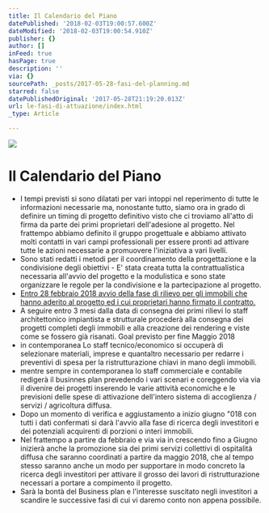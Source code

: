 ```yaml
---
title: Il Calendario del Piano
datePublished: '2018-02-03T19:00:57.600Z'
dateModified: '2018-02-03T19:00:54.910Z'
publisher: {}
author: []
inFeed: true
hasPage: true
description: ''
via: {}
sourcePath: _posts/2017-05-28-fasi-del-planning.md
starred: false
datePublishedOriginal: '2017-05-28T21:19:20.013Z'
url: le-fasi-di-attuazione/index.html
_type: Article

---
```

![](https://imgflo.herokuapp.com/graph/2b2431f8e7ba7b0/e122ca96c1ace9d00ce34139a57faeba/croprotate.jpg?cropheight=4656&cropwidth=2619&degrees=0&input=https%3A%2F%2Fthe-grid-user-content.s3-us-west-2.amazonaws.com%2Fe2a0a1dd-fc2c-4504-9765-ac410852fe5f.jpg&x=0&y=0)

# Il Calendario del Piano

* I tempi previsti si sono dilatati per vari intoppi nel reperimento di tutte le informazioni necessarie ma, nonostante tutto, siamo ora in grado di definire un timing di progetto definitivo visto che ci troviamo all'atto di firma da parte dei primi proprietari dell'adesione al progetto. Nel frattempo abbiamo definito il gruppo progettuale e abbiamo attivato molti contatti in vari campi professionali per essere pronti ad attivare tutte le azioni necessarie a promuovere l'iniziativa a vari livelli.
* Sono stati redatti i metodi per il coordinamento della progettazione e la condivisione degli obiettivi - E' stata creata tutta la contrattualistica necessaria all'avvio del progetto e la modulistica e sono state organizzare le regole per la condivisione e la partecipazione al progetto.
* [Entro 28 febbraio 2018 avvio della fase di rilievo per gli immobili che hanno aderito al progetto ed i cui proprietari hanno firmato il contratto.][0]
* A seguire entro 3 mesi dalla data di consegna dei primi rilievi lo staff architettonico impiantista e strutturale procederà alla consegna dei progetti completi degli immobili e alla creazione dei rendering e viste come se fossero già risanati. Goal previsto per fine Maggio 2018
* in contemporanea Lo staff tecnico/economico si occuperà di selezionare materiali, imprese e quantaltro necessario per redarre i preventivi di spesa per la ristrutturazione chiavi in mano degli immobili.
* mentre sempre in contemporanea lo staff commerciale e contabile redigerà il businnes plan prevedendo i vari scenari e coreggendo via via il divenire dei progetti 
inserendo le varie attività economiche e le previsioni delle spese di attivazione dell'intero sistema di accoglienza / servizi / agricoltura diffusa.
* Dopo un momento di verifica e aggiustamento a inizio giugno "018 con tutti i dati confermati si darà l'avvio alla fase di ricerca degli investitori e dei potenziali acquirenti di porzioni o interi immobili.
* Nel frattempo a partire da febbraio e via via in crescendo fino a Giugno inizierà anche la promozione sia dei primi servizi collettivi di ospitalità diffusa che saranno coordinati a partire da maggio 2018, che al tempo stesso saranno anche un modo per supportare in modo concreto la ricerca degli investitori per attivare il grosso dei lavori di ristrutturazione necessari a portare a compimento il progetto.
* Sarà la bontà del Business plan e l'interesse suscitato negli investitori a scandire le successive fasi di cui vi daremo conto non appena possibile.

[0]: https://m.facebook.com/events/109359109749226?view=permalink&id=109359116415892 "Evento"